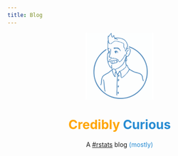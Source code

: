 ```yaml
---
title: Blog
---
```


<center>

[<img src="njt-logo.png" style="max-width:30%;min-width:40px" align="center" />](waaat)

<h1 style="color:#ffa500; font-weight:bold">
  Credibly  
  <span style="color:#268bd2;">Curious </span>
</h1>

A [#rstats](https://twitter.com/hashtag/rstats?src=hash) blog 
<span style="color:#268bd2;">(mostly) </span>

</center>
